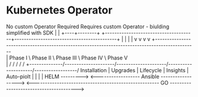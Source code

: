 # Kubernetes Operator


   No custom
   Operator
   Required                        Requires custom Operator - biulding simplified with SDK
       |                                                 |
  +----+--------+ +--------------------------------------+-------------------------------------------+
  |             | |                                                                                  |
  v             v v                                                                                  v
  +--------------\---------------------\---------------------\---------------------\------------------\
  |    Phase I    \    Phase II         \    Phase III        \    Phase IV         \   Phase V        \
  |               /                     /                     /                     /                  /
  +--------------/---------------------/---------------------/---------------------/------------------/
    Installation | Upgrades            | Lifecycle           | Insights            | Auto-piolt
                 |                     |                     |                     |
     HELM --------->
     <------------------ Ansible ------------------>
     <----------------------------------------------------- GO --------------------------------------->
